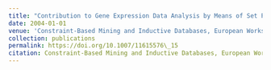 ```yaml
---
title: "Contribution to Gene Expression Data Analysis by Means of Set Pattern Mining"
date: 2004-01-01
venue: 'Constraint-Based Mining and Inductive Databases, European Workshop on Inductive Databases and Constraint Based Mining, Hinterzarten, Germany, March 11-13, 2004, Revised Selected Papers'
collection: publications
permalink: https://doi.org/10.1007/11615576\_15
citation: Constraint-Based Mining and Inductive Databases, European Workshop on Inductive Databases and Constraint Based Mining, Hinterzarten, Germany, March 11-13, 2004, Revised Selected Papers.
---
```


